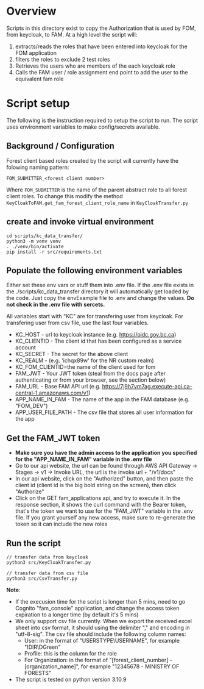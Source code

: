 # Overview

Scripts in this directory exist to copy the Authorization that is used by FOM,
from keycloak, to FAM. At a high level the script will:

1. extracts/reads the roles that have been entered into keycloak for the FOM application
1. filters the roles to exclude 2 test roles
1. Retrieves the users who are members of the each keycloak role
1. Calls the FAM user / role assignment end point to add the user to the equivalent
   fam role

# Script setup

The following is the instruction required to setup the script to run. The script
uses environment variables to make config/secrets available.

## Background / Configuration

Forest client based roles created by the script will currently have the folowing
naming pattern:

`FOM_SUBMITTER_<forest client number>`

Where `FOM_SUBMITTER` is the name of the parent abstract role to all
forest client roles. To change this modify the method `KeyCloakToFAM.get_fam_forest_client_role_name` in `KeyCloakTransfer.py`

## create and invoke virtual environment

```
cd scripts/kc_data_transfer/
python3 -m venv venv
. ./venv/bin/activate
pip install -r src/requirements.txt
```

## Populate the following environment variables

Either set these env vars or stuff them into .env file. If the .env file
exists in the ./scripts/kc_data_transfer directory it will automatically
get loaded by the code. Just copy the envExample file to .env and change the
values. **Do not check in the .env file with sercets.**

All variables start with "KC" are for transfering user from keycloak. For transfering user from csv file, use the last four variables.

-   KC_HOST - url to keycloak instance (e.g. https://oidc.gov.bc.ca)
-   KC_CLIENTID - The client id that has been configured as a service account
-   KC_SECRET - The secret for the above client
-   KC_REALM - (e.g. 'ichqx89w' for the NR custom realm)
-   KC_FOM_CLIENTID=the name of the client used for fom
-   FAM_JWT - Your JWT token (steal from the docs page after authenticating or from your browser, see the section below)
-   FAM_URL - Base FAM API url (e.g. https://7j9h7vm7ag.execute-api.ca-central-1.amazonaws.com/v1)
-   APP_NAME_IN_FAM - The name of the app in the FAM database (e.g. "FOM_DEV")
-   APP_USER_FILE_PATH - The csv file that stores all user information for the app

## Get the FAM_JWT token

-   **Make sure you have the admin access to the application you specified for the "APP_NAME_IN_FAM" variable in the .env file**
-   Go to our api website, the url can be found through AWS API Gateway -> Stages -> v1 -> Invoke URL, the url is the invoke url + "/v1/docs"
-   In our api website, click on the "Authorized" button, and then paste the client id (client id is the big bold string on the screen), then click "Authorize"
-   Click on the GET fam_applications api, and try to execute it. In the response section, it shows the curl command with the Bearer token, that's the token we want to use for the "FAM_JWT" variable in the .env file. If you grant yourself any new access, make sure to re-generate the token so it can include the new roles

## Run the script

```
// transfer data from keycloak
python3 src/KeyCloakTransfer.py

// transfer data from csv file
python3 src/CsvTransfer.py
```

**Note**:

-   If the execusion time for the script is longer than 5 mins, need to go Cognito "fam_console" application, and change the access token expiration to a longer time (by default it's 5 mins)
-   We only support csv file currently. When we export the received excel sheet into csv format, it should using the delimiter "," and encoding in "utf-8-sig". The csv file should include the following column names:
    -   User: in the format of "USERSTYPE\USERNAME", for example "IDIR\DGreen"
    -   Profile: this is the column for the role
    -   For Organization: in the format of "[forest_client_number] - [organization_name]", for example "12345678 - MINISTRY OF FORESTS"
-   The script is tested on python version 3.10.9
